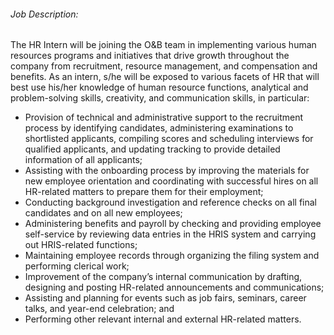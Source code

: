 <!-- ---
layout:       jobs
class:        job
title:        "HR Intern"
titles:       "HR Intern"
photo: "https://www.orangeandbronze.com/assets/images/fb-careers.png"
description:  The HR Intern will be joining the O&B team in implementing various human resources programs and initiatives that drive growth throughout the company from recruitment, resource management, and compensation and benefits.
date:         2018-04-03 16:43:00 +0800
categories:   jobs
redirect_from: 
  - /hr-intern
--- -->
<!-- Do not leave new lines after each element. Elements after new lines will not be rendered. -->
<h6 class="-dark">Job Description:</h6>
<p>
  The HR Intern will be joining the O&B team in implementing various human resources programs and initiatives that drive growth throughout the company from recruitment, resource management, and compensation and benefits. As an intern, s/he will be exposed to various facets of HR that will best use his/her knowledge of human resource functions, analytical and problem-solving skills, creativity, and communication skills, in particular:
</p>
<ul>
  <li>
    Provision of technical and administrative support to the recruitment process by identifying candidates, administering examinations to shortlisted applicants, compiling scores and scheduling interviews for qualified applicants, and updating tracking to provide detailed information of all applicants;
  </li>
  <li>
    Assisting with the onboarding process by improving the materials for new employee orientation and coordinating with successful hires on all HR-related matters to prepare them for their employment;
  </li>
  <li>
    Conducting background investigation and reference checks on all final candidates and on all new employees;
  </li>
  <li>
    Administering benefits and payroll by checking and providing employee self-service by reviewing data entries in the HRIS system and carrying out HRIS-related functions; 
  </li>
  <li>
    Maintaining employee records through organizing the filing system and performing clerical work;
  </li>
  <li>
    Improvement of the company’s internal communication by drafting, designing and posting HR-related announcements and communications;
  </li>
  <li>
    Assisting and planning for events such as job fairs, seminars, career talks, and year-end celebration; and
  </li>
  <li>
    Performing other relevant internal and external HR-related matters.
  </li>
</ul>
